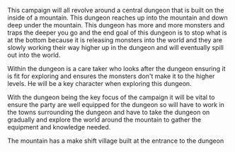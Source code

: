 This campaign will all revolve around a central dungeon that is built on the inside of a mountain. This dungeon reaches up into the mountain and down deep under the mountain. This dungeon has more and more monsters and traps the deeper you go and the end goal of this dungeon is to stop what is at the bottom because it is releasing monsters into the world and they are slowly working their way higher up in the dungeon and will eventually spill out into the world.

Within the dungeon is a care taker who looks after the dungeon ensuring it is fit for exploring and ensures the monsters don't make it to the higher levels. He will be a key character when exploring this dungeon.

With the dungeon being the key focus of the campaign it will be vital to ensure the party are well equipped for the dungeon so will have to work in the towns surrounding the dungeon and have to take the dungeon on gradually and explore the world around the mountain to gather the equipment and knowledge needed. 

The mountain has a make shift village built at the entrance to the dungeon